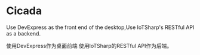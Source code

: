 # Cicada 

 Use DevExpress as the front end of the desktop,Use IoTSharp's RESTful API as a backend.

使用DevExpress作为桌面前端 使用IoTSharp的RESTful API作为后端。 

